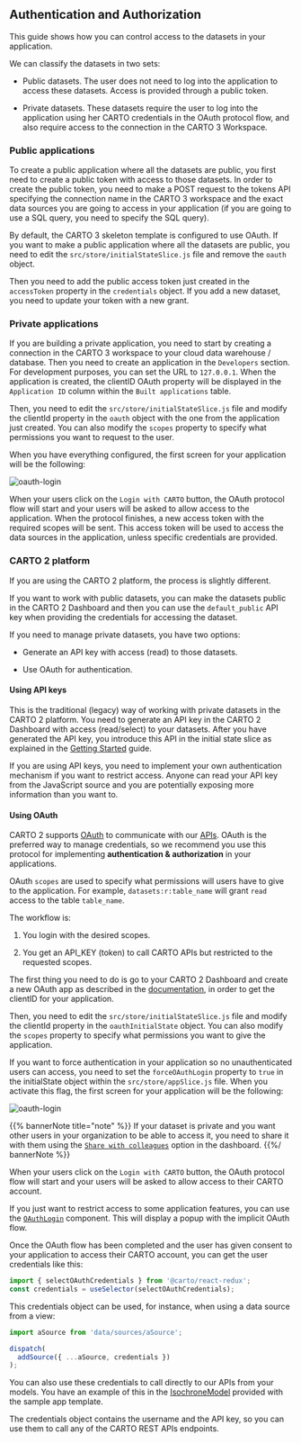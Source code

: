 ## Authentication and Authorization

This guide shows how you can control access to the datasets in your application.

We can classify the datasets in two sets:

- Public datasets. The user does not need to log into the application to access these datasets. Access is provided through a public token.
  
- Private datasets. These datasets require the user to log into the application using her CARTO credentials in the OAuth protocol flow, and also require access to the connection in the CARTO 3 Workspace.

### Public applications

To create a public application where all the datasets are public, you first need to create a public token with access to those datasets. In order to create the public token, you need to make a POST request to the tokens API specifying the connection name in the CARTO 3 workspace and the exact data sources you are going to access in your application (if you are going to use a SQL query, you need to specify the SQL query).

By default, the CARTO 3 skeleton template is configured to use OAuth. If you want to make a public application where all the datasets are public, you need to edit the `src/store/initialStateSlice.js` file and remove the `oauth` object. 

Then you need to add the public access token just created in the `accessToken` property in the `credentials` object. If you add a new dataset, you need to update your token with a new grant.

### Private applications

If you are building a private application, you need to start by creating a connection in the CARTO 3 workspace to your cloud data warehouse / database. Then you need to create an application in the `Developers` section. For development purposes, you can set the URL to `127.0.0.1`. When the application is created, the clientID OAuth property will be displayed in the `Application ID` column within the `Built applications` table.

Then, you need to edit the `src/store/initialStateSlice.js` file and modify the clientId property in the `oauth` object with the one from the application just created. You can also modify the `scopes` property to specify what permissions you want to request to the user.

When you have everything configured, the first screen for your application will be the following:

![oauth-login](/img/react/oauth-login.png 'OAuth Login')

When your users click on the `Login with CARTO` button, the OAuth protocol flow will start and your users will be asked to allow access to the application. When the protocol finishes, a new access token with the required scopes will be sent. This access token will be used to access the data sources in the application, unless specific credentials are provided.

### CARTO 2 platform

If you are using the CARTO 2 platform, the process is slightly different.

If you want to work with public datasets, you can make the datasets public in the CARTO 2 Dashboard and then you can use the `default_public` API key when providing the credentials for accessing the dataset.

If you need to manage private datasets, you have two options:

- Generate an API key with access (read) to those datasets. 

- Use OAuth for authentication.

#### Using API keys

This is the traditional (legacy) way of working with private datasets in the CARTO 2 platform. You need to generate an API key in the CARTO 2 Dashboard with access (read/select) to your datasets. After you have generated the API key, you introduce this API in the initial state slice as explained in the [Getting Started](../getting-started#connecting-your-carto-account) guide.

If you are using API keys, you need to implement your own authentication mechanism if you want to restrict access. Anyone can read your API key from the JavaScript source and you are potentially exposing more information than you want to.

#### Using OAuth

CARTO 2 supports [OAuth](https://en.wikipedia.org/wiki/OAuth) to communicate with our [APIs](https://carto.com/developers/). OAuth is the preferred way to manage credentials, so we recommend you use this protocol for implementing **authentication & authorization** in your applications.

OAuth `scopes` are used to specify what permissions will users have to give to the application. For example, `datasets:r:table_name` will grant `read` access to the table `table_name`.

The workflow is:

1. You login with the desired scopes.

2. You get an API_KEY (token) to call CARTO APIs but restricted to the requested scopes.

The first thing you need to do is go to your CARTO 2 Dashboard and create a new OAuth app as described in the [documentation](/authorization/#oauth-apps), in order to get the clientID for your application.

Then, you need to edit the `src/store/initialStateSlice.js` file and modify the clientId property in the `oauthInitialState` object. You can also modify the `scopes` property to specify what permissions you want to give the application.

If you want to force authentication in your application so no unauthenticated users can access, you need to set the `forceOAuthLogin` property to `true` in the initialState object within the `src/store/appSlice.js` file. When you activate this flag, the first screen for your application will be the following:

![oauth-login](/img/react/oauth-login.png 'OAuth Login')

{{% bannerNote title="note" %}}
If your dataset is private and you want other users in your organization to be able to access it, you need to share it with them using the [`Share with colleagues`](https://carto.com/help/your-account/users/#sharing-private-maps-and-datasets-within-your-organization) option in the dashboard.
{{%/ bannerNote %}}

When your users click on the `Login with CARTO` button, the OAuth protocol flow will start and your users will be asked to allow access to their CARTO account.

If you just want to restrict access to some application features, you can use the [`OAuthLogin`](../../library-reference/oauth#oauthlogin) component. This will display a popup with the implicit OAuth flow.

Once the OAuth flow has been completed and the user has given consent to your application to access their CARTO account, you can get the user credentials like this:

```javascript
import { selectOAuthCredentials } from '@carto/react-redux';
const credentials = useSelector(selectOAuthCredentials);
```

This credentials object can be used, for instance, when using a data source from a view:

```javascript
import aSource from 'data/sources/aSource';

dispatch(
  addSource({ ...aSource, credentials })
);
```

You can also use these credentials to call directly to our APIs from your models. You have an example of this in the [IsochroneModel](https://github.com/CartoDB/carto-react-template/blob/master/template-sample-app/template/src/data/models/isochroneModel.js) provided with the sample app template.

The credentials object contains the username and the API key, so you can use them to call any of the CARTO REST APIs endpoints.
